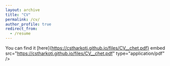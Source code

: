 ```yaml
---
layout: archive
title: "CV"
permalink: /cv/
author_profile: true
redirect_from:
  - /resume
---
```

You can find it [here]{https://cstharkoti.github.io/files/CV__chet.pdf}
embed src="https://cstharkoti.github.io/files/CV__chet.pdf" type="application/pdf" />
